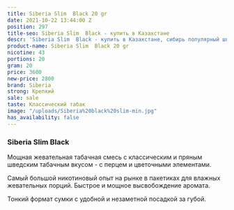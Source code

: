```yaml
---
title: Siberia Slim  Black 20 gr
date: 2021-10-22 13:44:00 Z
position: 297
title-seo: Siberia Slim  Black - купить в Казахстане
descr: 'Siberia Slim  Black - купить в Казахстане, сибирь популярный шведский брэнд '
product-name: Siberia Slim  Black 20 gr
nicotine: 43
portions: 20
gram: 20
price: 3600
new-price: 2800
brand: Siberia
strong: Крепкий
sale: sale
taste: Классический табак
image: "/uploads/Siberia%20black%20slim-min.jpg"
has_availability: false
---
```


### Siberia Slim  Black

Мощная жевательная табачная смесь с классическим и пряным шведским табачным вкусом - с перцем и цветочными элементами.
 
Самый большой никотиновый опыт на рынке в пакетиках для влажных жевательных порций. Быстрое и мощное высвобождение аромата.
 
Тонкий формат сумки с удобной и незаметной посадкой за губой.